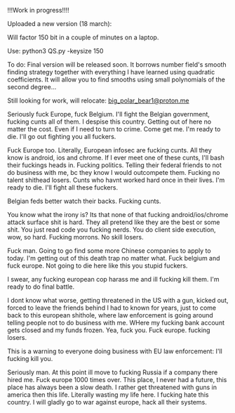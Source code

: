 !!!Work in progress!!!!

Uploaded a new version (18 march):

Will factor 150 bit in a couple of minutes on a laptop.

Use: python3 QS.py -keysize 150

To do: Final version will be released soon. It borrows number field's smooth finding strategy together with everything I have learned using quadratic coefficients. It will allow you to find smooths using small polynomials of the second degree... 

Still looking for work, will relocate: big_polar_bear1@proton.me

Seriously fuck Europe, fuck Belgium. I'll fight the Belgian government, fucking cunts all of them. I despise this country. Getting out of here no matter the cost. Even if I need to turn to crime. Come get me. I'm ready to die. I'll go out fighting you all fuckers.

Fuck Europe too. Literally, European infosec are fucking cunts. All they know is android,  ios and chrome. If I ever meet one of these cunts, I'll bash their fuckings heads in. Fucking politics. Telling their federal friends to not do business with me, bc they know I would outcompete them. Fucking no talent shithead losers. Cunts who havnt worked hard once in their lives. I'm ready to die. I'll fight all these fuckers.

Belgian feds better watch their backs. Fucking cunts.

You know what the irony is? Its that none of that fucking android/ios/chrome attack surface shit is hard. They all pretend like they are the best or some shit. You just read code you fucking nerds. You do client side execution, wow, so hard. Fucking morrons. No skill losers.

Fuck man. Going to go find some more Chinese companies to apply to today. I'm getting out of this death trap no matter what. Fuck belgium and fuck europe. Not going to die here like this you stupid fuckers. 

I swear, any fucking european cop harass me and ill fucking kill them. I'm ready to do final battle.

I dont know what worse, getting threatened in the US with a gun, kicked out, forced to leave the friends behind I had to known for years, just to come back to this european shithole, where law enforcement is going around telling people not to do business with me. WHere my fucking bank account gets closed and my funds frozen. Yea, fuck you. Fuck europe. fucking losers.

This is a warning to everyone doing business with EU law enforcement: I'll fucking kill you.

Seriously man. At this point ill move to fucking Russia if a company there hired me. Fuck europe 1000 times over. This place, I never had a future, this place has always been a slow death. I rather get threatened with guns in america then this life. Literally wasting my life here. I fucking hate this country. I will gladly go to war against europe, hack all their systems.
